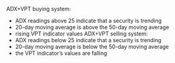 ADX+VPT buying system: 
*  ADX readings above 25 indicate that a security is trending
*  20-day moving average is above the 50-day moving average
*  rising VPT indicator values
ADX+VPT selling system: 
*  ADX readings below 25 indicate that a security is trending
*  20-day moving average is below the 50-day moving average 
*  the VPT indicator’s values are falling
 
